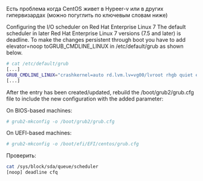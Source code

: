 Есть проблема когда CentOS живет в Hypeer-v или в других гипервизардах (можно погуглить по ключевым словам ниже)


Configuring the I/O scheduler on Red Hat Enterprise Linux 7
The default scheduler in later Red Hat Enterprise Linux 7 versions (7.5 and later) is deadline.
To make the changes persistent through boot you have to add elevator=noop toGRUB_CMDLINE_LINUX in /etc/default/grub as shown below.

```bash
# cat /etc/default/grub
[...]
GRUB_CMDLINE_LINUX="crashkernel=auto rd.lvm.lv=vg00/lvroot rhgb quiet elevator=noop"
[...]
```

After the entry has been created/updated, rebuild the /boot/grub2/grub.cfg file to include the new configuration with the added parameter:

On BIOS-based machines: 
```bash
# grub2-mkconfig -o /boot/grub2/grub.cfg
```
On UEFI-based machines: 
```bash
# grub2-mkconfig -o /boot/efi/EFI/centos/grub.cfg
```

Проверить:

```bash
cat /sys/block/sda/queue/scheduler
[noop] deadline cfq
```
